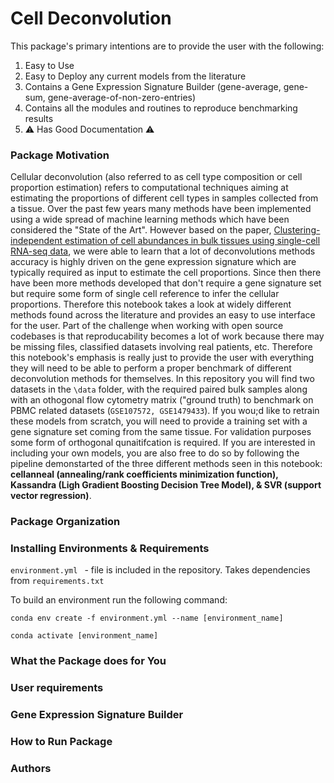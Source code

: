 # Cell Deconvolution

This package's primary intentions are to provide the user with the following:

1. Easy to Use
2. Easy to Deploy any current models from the literature
3. Contains a Gene Expression Signature Builder (gene-average, gene-sum, gene-average-of-non-zero-entries)
4. Contains all the modules and routines to reproduce benchmarking results
5. ⚠️ Has Good Documentation ⚠️

### Package Motivation

Cellular deconvolution (also referred to as cell type composition or cell proportion estimation) refers to computational techniques aiming at estimating the proportions of different cell types in samples collected from a tissue. Over the past few years many methods have been implemented using a wide spread of machine learning methods which have been considered the "State of the Art". However based on the paper, [Clustering-independent estimation of cell abundances in bulk tissues using single-cell RNA-seq data](https://www.biorxiv.org/content/10.1101/2023.02.06.527318v1.full.pdf), we were able to learn that a lot of deconvolutions methods accuracy is highly driven on the gene expression signature which are typically required as input to estimate the cell proportions. Since then there have been more methods developed that don't require a gene signature set but require some form of single cell reference to infer the cellular proportions. Therefore this notebook takes a look at widely different methods found across the literature and provides an easy to use interface for the user. Part of the challenge when working with open source codebases is that reproducability becomes a lot of work because there may be missing files, classified datasets involving real patients, etc. Therefore this notebook's emphasis is really just to provide the user with everything they will need to be able to perform a proper benchmark of different deconvolution methods for themselves. In this repository you will find two datasets in the `\data` folder, with the required paired bulk samples along with an othogonal flow cytometry matrix ("ground truth) to benchmark on PBMC related datasets (`GSE107572, GSE1479433`). If you wou;d like to retrain these models from scratch, you will need to provide a training set with a gene signature set coming from the same tissue. For validation purposes some form of orthogonal qunaitifcation is required. If you are interested in including your own models, you are also free to do so by following the pipeline demonstarted of the three different methods seen in this notebook: **cellanneal (annealing/rank coefficients minimization function), Kassandra (Ligh Gradient Boosting Decision Tree Model), & SVR (support vector regression)**. 

### Package Organization

### Installing Environments & Requirements

```environment.yml ``` - file is included in the repository. Takes dependencies from ```requirements.txt```

To build an environment run the following command:

```conda env create -f environment.yml --name [environment_name] ```

```conda activate [environment_name]```

### What the Package does for You

### User requirements

### Gene Expression Signature Builder

### How to Run Package

### Authors



